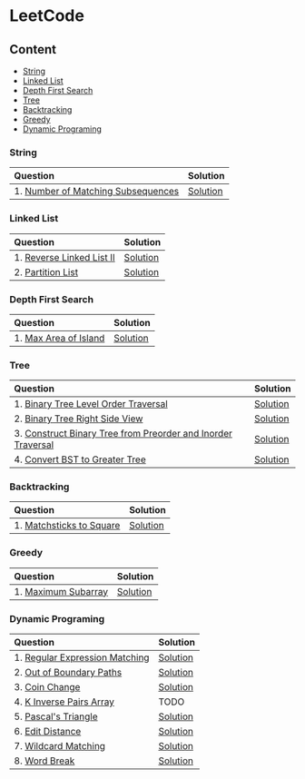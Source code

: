 # **LeetCode**

## **Content**

- [String](#string)
- [Linked List](#linked-list)
- [Depth First Search](#depth-first-search)
- [Tree](#tree)
- [Backtracking](#backtracking)
- [Greedy](#greedy)
- [Dynamic Programing](#dynamic-programing)

### **String**

| Question | Solution |
| :- | :- |
| 1. [Number of Matching Subsequences](https://leetcode.com/problems/number-of-matching-subsequences/) | [Solution](https://github.com/davidtsai0720/notes/blob/main/leetcode/String/0792.cpp) |

### **Linked List**

| Question | Solution |
| :- | :- |
| 1. [Reverse Linked List II](https://leetcode.com/problems/reverse-linked-list-ii/) | [Solution](https://github.com/davidtsai0720/notes/blob/main/leetcode/LinkedList/0092.cpp) |
| 2. [Partition List](https://leetcode.com/problems/partition-list/) | [Solution](https://github.com/davidtsai0720/notes/blob/main/leetcode/LinkedList/0086.cpp) |

### **Depth First Search**

| Question | Solution |
| :- | :- |
| 1. [Max Area of Island](https://leetcode.com/problems/max-area-of-island/) | [Solution](https://github.com/davidtsai0720/notes/blob/main/leetcode/DepthFirstSearch/0695.cpp) |

### **Tree**

| Question | Solution |
| :- | :- |
| 1. [Binary Tree Level Order Traversal](https://leetcode.com/problems/binary-tree-level-order-traversal/) | [Solution](https://github.com/davidtsai0720/notes/blob/main/leetcode/Tree/0102.cpp) |
| 2. [Binary Tree Right Side View](https://leetcode.com/problems/binary-tree-right-side-view/) | [Solution](https://github.com/davidtsai0720/notes/blob/main/leetcode/Tree/0199.cpp) |
| 3. [Construct Binary Tree from Preorder and Inorder Traversal](https://leetcode.com/problems/construct-binary-tree-from-preorder-and-inorder-traversal/) | [Solution](https://github.com/davidtsai0720/notes/blob/main/leetcode/Tree/0105.cpp) |
| 4. [Convert BST to Greater Tree](https://leetcode.com/problems/convert-bst-to-greater-tree/) | [Solution](https://github.com/davidtsai0720/notes/blob/main/leetcode/Tree/0538.cpp) |

### **Backtracking**

| Question | Solution |
| :- | :- |
| 1. [Matchsticks to Square](https://leetcode.com/problems/matchsticks-to-square/) | [Solution](https://github.com/davidtsai0720/notes/blob/main/leetcode/Backtracking/0473.cpp) |

### **Greedy**

| Question | Solution |
| :- | :- |
| 1. [Maximum Subarray](https://leetcode.com/problems/maximum-subarray/) | [Solution](https://github.com/davidtsai0720/notes/blob/main/leetcode/Greedy/0053.cpp) |

### **Dynamic Programing**

| Question | Solution |
| :- | :- |
| 1. [Regular Expression Matching](https://leetcode.com/problems/regular-expression-matching/) | [Solution](https://github.com/davidtsai0720/notes/blob/main/leetcode/DynamicPrograming/0010.cpp) |
| 2. [Out of Boundary Paths](https://leetcode.com/problems/out-of-boundary-paths/) | [Solution](https://github.com/davidtsai0720/notes/blob/main/leetcode/DynamicPrograming/0576.cpp) |
| 3. [Coin Change](https://leetcode.com/problems/coin-change/) | [Solution](https://github.com/davidtsai0720/notes/blob/main/leetcode/DynamicPrograming/0322.cpp) |
| 4. [K Inverse Pairs Array](https://leetcode.com/problems/k-inverse-pairs-array/) | TODO |
| 5. [Pascal's Triangle](https://leetcode.com/problems/pascals-triangle/) | [Solution](https://github.com/davidtsai0720/notes/blob/main/leetcode/DynamicPrograming/0118.cpp) |
| 6. [Edit Distance](https://leetcode.com/problems/edit-distance/) | [Solution](https://github.com/davidtsai0720/notes/blob/main/leetcode/DynamicPrograming/0072.cpp) |
| 7. [Wildcard Matching](https://leetcode.com/problems/wildcard-matching/) | [Solution](https://github.com/davidtsai0720/notes/blob/main/leetcode/DynamicPrograming/0044.cpp) |
| 8. [Word Break](https://leetcode.com/problems/word-break/) | [Solution](https://github.com/davidtsai0720/notes/blob/main/leetcode/DynamicPrograming/0139.cpp) |
